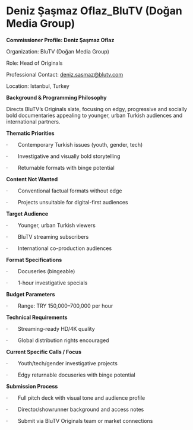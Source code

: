 # Deniz Şaşmaz Oflaz_BluTV (Doğan Media Group)

**Commissioner Profile: Deniz Şaşmaz Oflaz**

Organization: BluTV (Doğan Media Group)

Role: Head of Originals

Professional Contact: deniz.sasmaz@blutv.com

Location: Istanbul, Turkey

**Background & Programming Philosophy**

Directs BluTV’s Originals slate, focusing on edgy, progressive and socially bold documentaries appealing to younger, urban Turkish audiences and international partners.

**Thematic Priorities**

·       Contemporary Turkish issues (youth, gender, tech)

·       Investigative and visually bold storytelling

·       Returnable formats with binge potential

**Content Not Wanted**

·       Conventional factual formats without edge

·       Projects unsuitable for digital-first audiences

**Target Audience**

·       Younger, urban Turkish viewers

·       BluTV streaming subscribers

·       International co-production audiences

**Format Specifications**

·       Docuseries (bingeable)

·       1-hour investigative specials

**Budget Parameters**

·       Range: TRY 150,000–700,000 per hour

**Technical Requirements**

·       Streaming-ready HD/4K quality

·       Global distribution rights encouraged

**Current Specific Calls / Focus**

·       Youth/tech/gender investigative projects

·       Edgy returnable docuseries with binge potential

**Submission Process**

·       Full pitch deck with visual tone and audience profile

·       Director/showrunner background and access notes

·       Submit via BluTV Originals team or market connections